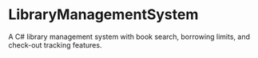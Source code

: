 # LibraryManagementSystem
A C# library management system with book search, borrowing limits, and check-out tracking features.

